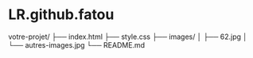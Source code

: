 # LR.github.fatou
votre-projet/
├── index.html
├── style.css
├── images/
│   ├── 62.jpg
│   └── autres-images.jpg
└── README.md
